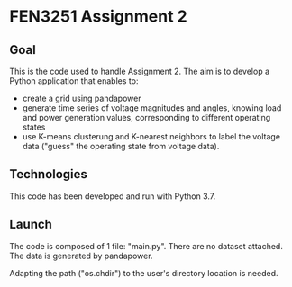 # FEN3251 Assignment 2
## Goal
This is the code used to handle Assignment 2. The aim is to develop a Python application that enables to:
* create a grid using pandapower
* generate time series of voltage magnitudes and angles, knowing load and power generation values, corresponding to different operating states
* use K-means clusterung and K-nearest neighbors to label the voltage data ("guess" the operating state from voltage data).
## Technologies
This code has been developed and run with Python 3.7.
## Launch
The code is composed of 1 file: "main.py".
There are no dataset attached.
The data is generated by pandapower.

Adapting the path ("os.chdir") to the user's directory location is needed.

